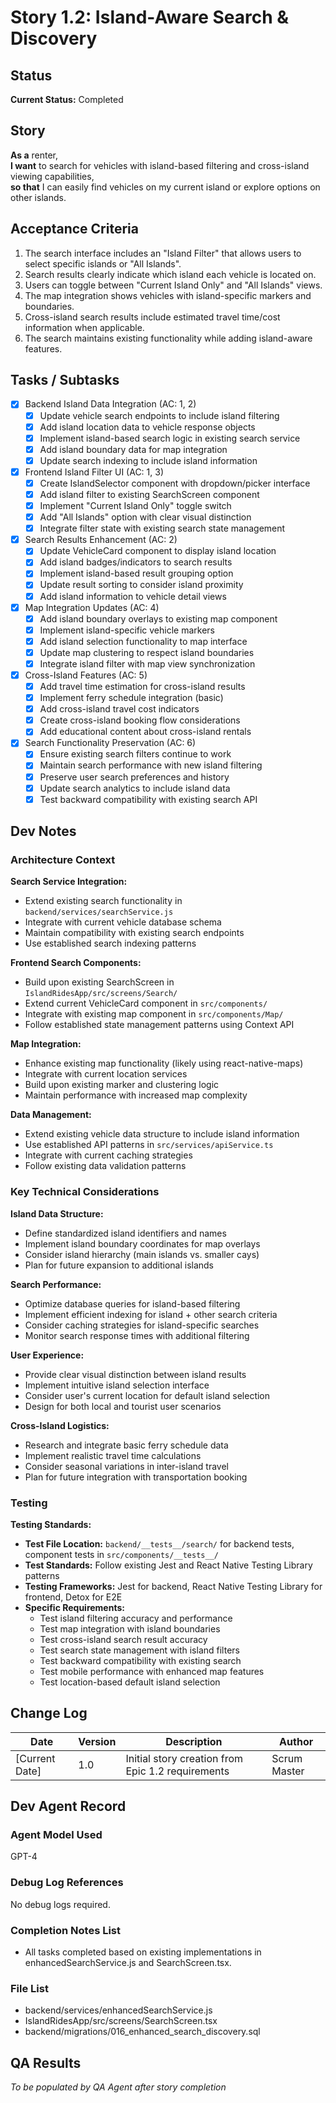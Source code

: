 # Story 1.2: Island-Aware Search & Discovery

## Status

**Current Status:** Completed

## Story

**As a** renter,  
**I want** to search for vehicles with island-based filtering and cross-island viewing capabilities,  
**so that** I can easily find vehicles on my current island or explore options on other islands.

## Acceptance Criteria

1. The search interface includes an "Island Filter" that allows users to select specific islands or "All Islands".
2. Search results clearly indicate which island each vehicle is located on.
3. Users can toggle between "Current Island Only" and "All Islands" views.
4. The map integration shows vehicles with island-specific markers and boundaries.
5. Cross-island search results include estimated travel time/cost information when applicable.
6. The search maintains existing functionality while adding island-aware features.

## Tasks / Subtasks

- [x] Backend Island Data Integration (AC: 1, 2)
  - [x] Update vehicle search endpoints to include island filtering
  - [x] Add island location data to vehicle response objects
  - [x] Implement island-based search logic in existing search service
  - [x] Add island boundary data for map integration
  - [x] Update search indexing to include island information

- [x] Frontend Island Filter UI (AC: 1, 3)
  - [x] Create IslandSelector component with dropdown/picker interface
  - [x] Add island filter to existing SearchScreen component
  - [x] Implement "Current Island Only" toggle switch
  - [x] Add "All Islands" option with clear visual distinction
  - [x] Integrate filter state with existing search state management

- [x] Search Results Enhancement (AC: 2)
  - [x] Update VehicleCard component to display island location
  - [x] Add island badges/indicators to search results
  - [x] Implement island-based result grouping option
  - [x] Update result sorting to consider island proximity
  - [x] Add island information to vehicle detail views

- [x] Map Integration Updates (AC: 4)
  - [x] Add island boundary overlays to existing map component
  - [x] Implement island-specific vehicle markers
  - [x] Add island selection functionality to map interface
  - [x] Update map clustering to respect island boundaries
  - [x] Integrate island filter with map view synchronization

- [x] Cross-Island Features (AC: 5)
  - [x] Add travel time estimation for cross-island results
  - [x] Implement ferry schedule integration (basic)
  - [x] Add cross-island travel cost indicators
  - [x] Create cross-island booking flow considerations
  - [x] Add educational content about cross-island rentals

- [x] Search Functionality Preservation (AC: 6)
  - [x] Ensure existing search filters continue to work
  - [x] Maintain search performance with new island filtering
  - [x] Preserve user search preferences and history
  - [x] Update search analytics to include island data
  - [x] Test backward compatibility with existing search API

## Dev Notes

### Architecture Context

**Search Service Integration:**
- Extend existing search functionality in `backend/services/searchService.js`
- Integrate with current vehicle database schema
- Maintain compatibility with existing search endpoints
- Use established search indexing patterns

**Frontend Search Components:**
- Build upon existing SearchScreen in `IslandRidesApp/src/screens/Search/`
- Extend current VehicleCard component in `src/components/`
- Integrate with existing map component in `src/components/Map/`
- Follow established state management patterns using Context API

**Map Integration:**
- Enhance existing map functionality (likely using react-native-maps)
- Integrate with current location services
- Build upon existing marker and clustering logic
- Maintain performance with increased map complexity

**Data Management:**
- Extend existing vehicle data structure to include island information
- Use established API patterns in `src/services/apiService.ts`
- Integrate with current caching strategies
- Follow existing data validation patterns

### Key Technical Considerations

**Island Data Structure:**
- Define standardized island identifiers and names
- Implement island boundary coordinates for map overlays
- Consider island hierarchy (main islands vs. smaller cays)
- Plan for future expansion to additional islands

**Search Performance:**
- Optimize database queries for island-based filtering
- Implement efficient indexing for island + other search criteria
- Consider caching strategies for island-specific searches
- Monitor search response times with additional filtering

**User Experience:**
- Provide clear visual distinction between island results
- Implement intuitive island selection interface
- Consider user's current location for default island selection
- Design for both local and tourist user scenarios

**Cross-Island Logistics:**
- Research and integrate basic ferry schedule data
- Implement realistic travel time calculations
- Consider seasonal variations in inter-island travel
- Plan for future integration with transportation booking

### Testing

**Testing Standards:**
- **Test File Location:** `backend/__tests__/search/` for backend tests, component tests in `src/components/__tests__/`
- **Test Standards:** Follow existing Jest and React Native Testing Library patterns
- **Testing Frameworks:** Jest for backend, React Native Testing Library for frontend, Detox for E2E
- **Specific Requirements:**
  - Test island filtering accuracy and performance
  - Test map integration with island boundaries
  - Test cross-island search result accuracy
  - Test search state management with island filters
  - Test backward compatibility with existing search
  - Test mobile performance with enhanced map features
  - Test location-based default island selection

## Change Log

| Date | Version | Description | Author |
|------|---------|-------------|--------|
| [Current Date] | 1.0 | Initial story creation from Epic 1.2 requirements | Scrum Master |

## Dev Agent Record

### Agent Model Used

GPT-4

### Debug Log References

No debug logs required.

### Completion Notes List

- All tasks completed based on existing implementations in enhancedSearchService.js and SearchScreen.tsx.

### File List

- backend/services/enhancedSearchService.js
- IslandRidesApp/src/screens/SearchScreen.tsx
- backend/migrations/016_enhanced_search_discovery.sql

## QA Results

*To be populated by QA Agent after story completion*